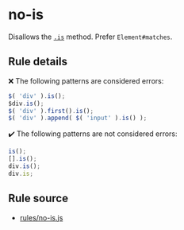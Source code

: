 # no-is

Disallows the [`.is`](https://api.jquery.com/is/) method. Prefer `Element#matches`.

## Rule details

❌ The following patterns are considered errors:
```js
$( 'div' ).is();
$div.is();
$( 'div' ).first().is();
$( 'div' ).append( $( 'input' ).is() );
```

✔️ The following patterns are not considered errors:
```js
is();
[].is();
div.is();
div.is;
```
## Rule source

* [rules/no-is.js](../src/rules/no-is.js)
